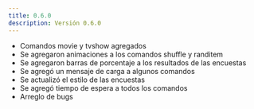 ```yaml
---
title: 0.6.0
description: Versión 0.6.0
---
```


- Comandos movie y tvshow agregados
- Se agregaron animaciones a los comandos shuffle y randitem
- Se agregaron barras de porcentaje a los resultados de las encuestas
- Se agregó un mensaje de carga a algunos comandos
- Se actualizó el estilo de las encuestas
- Se agregó tiempo de espera a todos los comandos
- Arreglo de bugs
